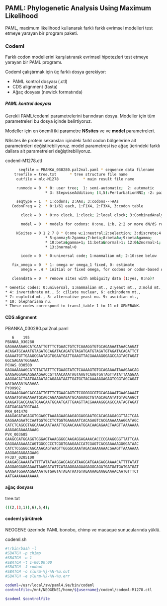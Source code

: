 ## PAML: Phylogenetic Analysis Using Maximum Likelihood
PAML, maximum likelihood kullanarak farklı farklı evrimsel modelleri test etmeye yarayan bir program paketi.

### Codeml
Farklı codon modellerini karşılatırarak evrimsel hipotezleri test etmeye yarayan bir PAML programı.

Codeml çalıştırmak için üç farklı dosya gerekiyor:


 * PAML kontrol dosyası (.ctl)
 * CDS alignment (fasta)
 * Ağaç dosyası (newick formatında)
 
 ##### PAML kontrol dosyası
 
 Gerekli PAML/codeml parametrelerini barındıran dosya. Modeller için tüm parametreleri bu dosya içinde belirtiyoruz.
 
 Modeller için en önemli iki parametre **NSsites** ve ve **model** parametreleri. 
 
 NSsites ile protein sekansları içindeki farkl codon bölgelerine ait parametreleri değiştirebiliyoruz.
 model parametresi ise ağaç üerindeki farklı dallara ait parametreleri değiştirebiliyoruz. 
 
 
 codeml-M1278.ctl
 ```bash
       seqfile = PBANKA_030280.pal2nal.paml * sequence data filename
     treefile = tree.txt      * tree structure file name
      outfile = mlc-M1278           * main result file name

      runmode = 0  * 0: user tree;  1: semi-automatic;  2: automatic
                   * 3: StepwiseAddition; (4,5):PerturbationNNI; -2: pairwise

      seqtype = 1  * 1:codons; 2:AAs; 3:codons-->AAs
    CodonFreq = 2  * 0:1/61 each, 1:F1X4, 2:F3X4, 3:codon table

        clock = 0  * 0:no clock, 1:clock; 2:local clock; 3:CombinedAnalysis

        model = 0  * models for codons: 0:one, 1:b, 2:2 or more dN/dS ratios for branches

      NSsites = 0 1 2 7 8 * 0:one w;1:neutral;2:selection; 3:discrete;4:freqs;
                   * 5:gamma;6:2gamma;7:beta;8:beta&w;9:beta&gamma;
                   * 10:beta&gamma+1; 11:beta&normal>1; 12:0&2normal>1;
                   * 13:3normal>0

        icode = 0  * 0:universal code; 1:mammalian mt; 2-10:see below

    fix_omega = 0  * 1: omega or omega_1 fixed, 0: estimate 
        omega = .4 * initial or fixed omega, for codons or codon-based AAs

    cleandata = 0  * remove sites with ambiguity data (1:yes, 0:no)?

* Genetic codes: 0:universal, 1:mammalian mt., 2:yeast mt., 3:mold mt.,
* 4: invertebrate mt., 5: ciliate nuclear, 6: echinoderm mt., 
* 7: euplotid mt., 8: alternative yeast nu. 9: ascidian mt., 
* 10: blepharisma nu.
* These codes correspond to transl_table 1 to 11 of GENEBANK.
 
 ```
 

#### CDS alignment

PBANKA_030280.pal2nal.paml
```bash
   6    195
PBANKA_030280
GAGAAAAAAGCATCAATTGTTTCTGAACTGTCTCAAAGGTGTGCAGAAAATAAACAAGAT
ACAGATGCAAATGTAGATGCAGATACAGATGTAGATGATGTAGATGTAGATACAGATTCT
GAAAATGTTGAAGCGAATAGTGGAATGATTGAAGTTACGAAAAGGGAGCCAGTAGTAGAT
GGCGAGAATGGAAAA
PCHAS_030500
GAGAAAAAAGCATCTACTATTTCTGAAGTATCTCAAAAGTGTGCAGAAAATAAAGAACAG
GAAGAGGAAGAGGAAGAACCGTTAACAAATAGTAAGTCAAGTGATAGTTATATTAAGGAA
AAGGACACTAATGAAAATACAGAAATAATTGATGCTACAAAAAGAGAGTCGGTAGCAGAT
GATGAAAATGAAAAA
PY00902
GAGAAAGAAGCACCAATTGTTTCTGAACAGTCTCGGGGGCGTGCAGAAAATGAAGAAAAT
GAAGATGTAGAAAATGCAGCAGAAGAAGATGCAGAAGCTGTAGCAGAATATGTAGAAGCT
GAAGATGACGAAGTGAACAATGGAATGATTGAAGTTACGAAAAGGGAGCCAATAGTAGAT
GATGAGAATGGTAAA
PKH_041470
AAAGAGATAGAGGTGGAGCTAAAAGAAGAAGAGGAGGAATGCACAGAAGAGGTTACTCAA
GAGGAAGAATCCAATGGTGCCTCTGGTGAAGAATCACAGAGTCACGAAAAAAAGGATAGC
CATCTCAGCGTAGCAAACAATAAATTGGAACAAATGGACAAGAGAACTAAGTTAAAAAAA
AAAGAGAAAAAAAAG
PVX_003685
GAAGCGATGGAGGTGGGAGTAAAGGGGCAAGAGGAGAAACACCCCGAAGGGGTTATTCAA
GAGGAAAAAAACAGTGGCCCCCTCGGTGAAGAACCATCGAGTCACGAAAAAGGGGATAAC
CATCTCGGGGCAGCAAACAGTAAGTTGGGGCAAATAGACAAAAAAACGAAGTTAAAAAAA
AAGGAGAAGAAGAAG
PF3D7_0205100
GAAGAGGAAAATATTTTATATAAGGAGGAGCATAAGGATGAAGAGGAAAACATTTTATAT
AAGGAGGAGGAAAATAAGGATATTCATAAGGAAGAAGAGGCAGATGATGATGATGATGAT
GAAGATGGAAAGGAAAATGTGAGTATAGATAATGTAGAAAAGAAGGAAAACAATGTTTCT
AATGAAAAAAAAAAA
```

#### ağaç dosyası


tree.txt
```bash
(((2,(3,1)),6),5,4);
```

#### codeml yürütmek
NEOGENE üzerinde PAML bonobo, chimp ve macaque sunucularında yüklü.

 codeml.sh
 ```bash
#!/bin/bash -l
#SBATCH -p chimp
#SBATCH -n 1
#SBATCH -t 1-00:00:00
#SBATCH -J codeml
#SBATCH -o slurm-%j-%N-%u.out
#SBATCH -e slurm-%J-%N-%u.err

codeml=/usr/local/sw/paml4.9e/bin/codeml
controlfile=/mnt/NEOGENE1/home/${username}/codeml/codeml-M1278.ctl

$codeml $controlfile

```
